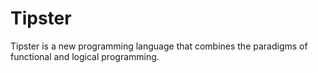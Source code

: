 # Tipster
Tipster is a new programming language that combines the paradigms of functional and logical programming.
